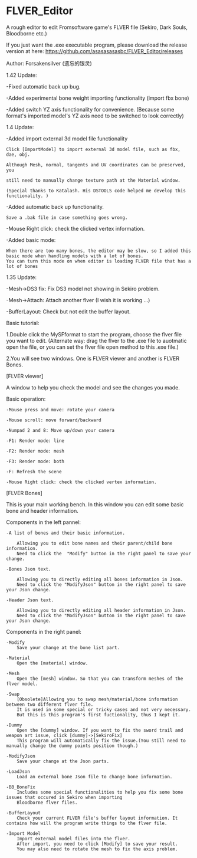 # FLVER_Editor
A rough editor to edit Fromsoftware game's FLVER file (Sekiro, Dark Souls, Bloodborne etc.)

If you just want the .exe executable program, please download the release version at here: https://github.com/asasasasasbc/FLVER_Editor/releases

Author: Forsakensilver (遗忘的银灵)

1.42 Update:

-Fixed automatic back up bug.

-Added experimental bone weight importing functionality (import fbx bone)

-Added switch YZ axis functionality for convenience. (Because some format's imported model's YZ axis need to be switched to look correctly)

1.4 Update:

-Added import external 3d model file functionality

	Click [ImportModel] to import external 3d model file, such as fbx, dae, obj.
	
	Although Mesh, normal, tangents and UV coordinates can be preserved, you
	
	still need to manually change texture path at the Material window.
	
	(Special thanks to Katalash. His DSTOOLS code helped me develop this functionality. )

-Added automatic back up functionality.

	Save a .bak file in case something goes wrong.

-Mouse Right click: check the clicked vertex information.

-Added basic mode: 

	When there are too many bones, the editor may be slow, so I added this basic mode when handling models with a lot of bones.
	You can turn this mode on when editor is loading FLVER file that has a lot of bones

1.35 Update:

-Mesh->DS3 fix: Fix DS3 model not showing in Sekiro problem.

-Mesh->Attach: Attach another flver (I wish it is working ...)

-BufferLayout: Check but not edit the buffer layout.


Basic tutorial:

1.Double click the MySFformat to start the program, choose the flver file you want to edit.
(Alternate way: drag the flver to the .exe file to auotmatic open the file, or you can set the flver file open method to this .exe file.)

2.You will see two windows. One is FLVER viewer and another is FLVER Bones.

[FLVER viewer]

A window to help you check the model and see the changes you made.

Basic operation:

	-Mouse press and move: rotate your camera
	
	-Mouse scroll: move forward/backward
	
	-Numpad 2 and 8: Move up/down your camera
	
	-F1: Render mode: line
	
	-F2: Render mode: mesh
	
	-F3: Render mode: both
	
	-F: Refresh the scene
	
	-Mouse Right click: check the clicked vertex information.
	
[FLVER Bones]

This is your main working bench. In this window you can edit some basic bone and header information.

Components in the left pannel: 

	-A list of bones and their basic information.
	
		Allowing you to edit bone names and their parent/child bone information.
		Need to click the  "Modify" button in the right panel to save your change.
		
	-Bones Json text.
	
		Allowing you to directly editing all bones information in Json.
		Need to click the "ModifyJson" button in the right panel to save your Json change.
		
	-Header Json text.
	
		Allowing you to directly editing all header information in Json.
		Need to click the "ModifyJson" button in the right panel to save your Json change.
		
Components in the right panel:

	-Modify
		Save your change at the bone list part.
		
	-Material
		Open the [material] window.
		
	-Mesh
		Open the [mesh] window. So that you can transform meshes of the flver model.
		
	-Swap
		[Obsolete]Allowing you to swap mesh/material/bone information between two different flver file.
		It is used in some special or tricky cases and not very necessary. 
		But this is this program's first fuctionality, thus I kept it.
		
	-Dummy
		Open the [dummy] window. If you want to fix the sword trail and weapon art issue, click [dummy]->[SekiroFix]
		This program will automatically fix the issue.(You still need to manually change the dummy points position though.)
		
	-ModifyJson
		Save your change at the Json parts.
		
	-LoadJson
		Load an external bone Json file to change bone information.
		
	-BB_BoneFix
		Includes some special functionalities to help you fix some bone issues that occured in Sekiro when importing 
		Bloodborne flver files.
		
	-BufferLayout
		Check your current FLVER file's buffer layout information. It contains how will the program write things to the flver file.
		
	-Import Model
		Import external model files into the flver.
		After import, you need to click [Modify] to save your result.
		You may also need to rotate the mesh to fix the axis problem.
		
